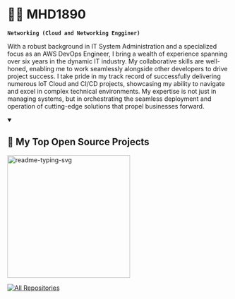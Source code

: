 # 🏄‍♂️ MHD1890

**`Networking (Cloud and Networking Engginer)`**

With a robust background in IT System Administration and a specialized focus as an AWS DevOps Engineer, I bring a wealth of experience spanning over six years in the dynamic IT industry. My collaborative skills are well-honed, enabling me to work seamlessly alongside other developers to drive project success. I take pride in my track record of successfully delivering numerous IoT Cloud and CI/CD projects, showcasing my ability to navigate and excel in complex technical environments. My expertise is not just in managing systems, but in orchestrating the seamless deployment and operation of cutting-edge solutions that propel businesses forward.

<details open> 
  <summary><h2>📘 My Top Open Source Projects</h2></summary>

  <!-- Repo info cards - https://github.com/anuraghazra/github-readme-stats -->
  <!-- Small repo cards (fork) - https://github.com/DenverCoder1/github-readme-stats -->
  <p align="left">
    <a href="https://github.com/DenverCoder1/readme-typing-svg"><img width="278" src="https://denvercoder1-github-readme-stats.vercel.app/api/pin/?username=DenverCoder1&repo=readme-typing-svg&theme=react&bg_color=1F222E&title_color=F85D7F&hide_border=true&icon_color=F8D866&show_icons=false" alt="readme-typing-svg"></a>
   
  </p>

  <a href="https://github.com/DenverCoder1?tab=repositories&sort=stargazers"><img alt="All Repositories" title="All Repositories" src="https://custom-icon-badges.demolab.com/badge/-Click%20Here%20For%20All%20My%20Repos-1F222E?style=for-the-badge&logoColor=white&logo=repo"/></a>
</details>
